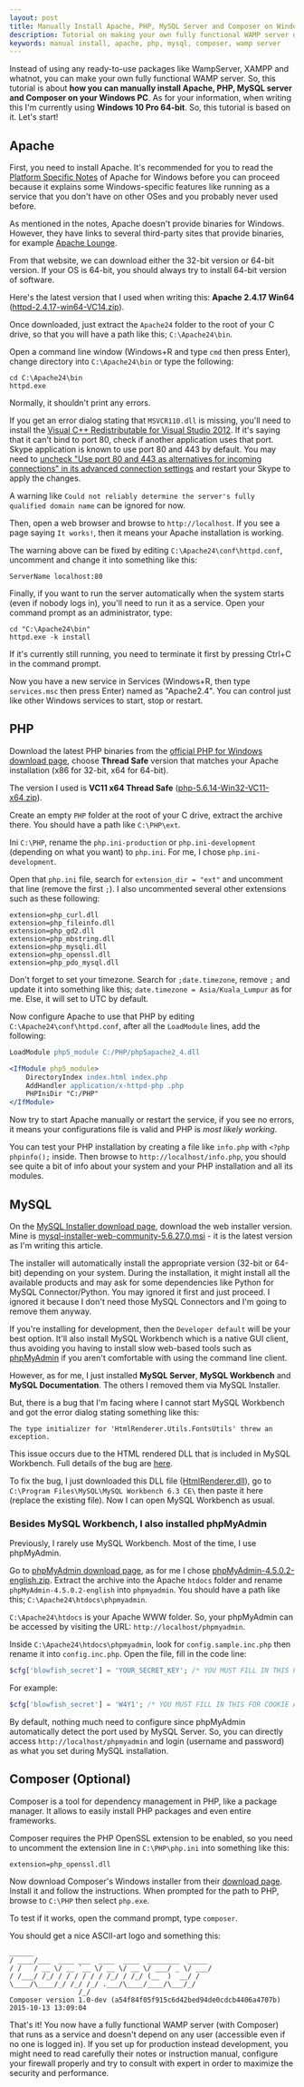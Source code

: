 ```yaml
---
layout: post
title: Manually Install Apache, PHP, MySQL Server and Composer on Windows
description: Tutorial on making your own fully functional WAMP server on Windows.
keywords: manual install, apache, php, mysql, composer, wamp server
---
```


Instead of using any ready-to-use packages like WampServer, XAMPP and whatnot, you can make your own fully functional WAMP server. So, this tutorial is about **how you can manually install Apache, PHP, MySQL server and Composer on your Windows PC**. As for your information, when writing this I'm currently using **Windows 10 Pro 64-bit**. So, this tutorial is based on it. Let's start!

## Apache

First, you need to install Apache. It's recommended for you to read the [Platform Specific Notes](http://httpd.apache.org/docs/current/platform/windows.html) of Apache for Windows before you can proceed because it explains some Windows-specific features like running as a service that you don't have on other OSes and you probably never used before.

As mentioned in the notes, Apache doesn't provide binaries for Windows. However, they have links to several third-party sites that provide binaries, for example [Apache Lounge](http://www.apachelounge.com/download/).

From that website, we can download either the 32-bit version or 64-bit version. If your OS is 64-bit, you should always try to install 64-bit version of software.

Here's the latest version that I used when writing this: **Apache 2.4.17 Win64** ([httpd-2.4.17-win64-VC14.zip](http://www.apachelounge.com/download/VC14/binaries/httpd-2.4.17-win64-VC14.zip)).

Once downloaded, just extract the `Apache24` folder to the root of your C drive, so that you will have a path like this; `C:\Apache24\bin`.

Open a command line window (Windows+R and type `cmd` then press Enter), change directory into `C:\Apache24\bin` or type the following:

```
cd C:\Apache24\bin
httpd.exe
```

Normally, it shouldn't print any errors.

If you get an error dialog stating that `MSVCR110.dll` is missing, you'll need to install the [Visual C++ Redistributable for Visual Studio 2012](http://www.microsoft.com/en-us/download/details.aspx?id=30679). If it's saying that it can't bind to port 80, check if another application uses that port. Skype application is known to use port 80 and 443 by default. You may need to [uncheck "Use port 80 and 443 as alternatives for incoming connections" in its advanced connection settings](http://i.stack.imgur.com/WKpiY.png) and restart your Skype to apply the changes.

A warning like `Could not reliably determine the server's fully qualified domain name` can be ignored for now.

Then, open a web browser and browse to `http://localhost`. If you see a page saying `It works!`, then it means your Apache installation is working.

The warning above can be fixed by editing `C:\Apache24\conf\httpd.conf`, uncomment and change it into something like this:

```
ServerName localhost:80
```

Finally, if you want to run the server automatically when the system starts (even if nobody logs in), you'll need to run it as a service. Open your command prompt as an administrator, type:

```
cd "C:\Apache24\bin"
httpd.exe -k install
```

If it's currently still running, you need to terminate it first by pressing Ctrl+C in the command prompt.

Now you have a new service in Services (Windows+R, then type `services.msc` then press Enter) named as "Apache2.4". You can control just like other Windows services to start, stop or restart.

## PHP

Download the latest PHP binaries from the [official PHP for Windows download page](http://windows.php.net/download/), choose **Thread Safe** version that matches your Apache installation (x86 for 32-bit, x64 for 64-bit).

The version I used is **VC11 x64 Thread Safe** ([php-5.6.14-Win32-VC11-x64.zip](http://windows.php.net/downloads/releases/php-5.6.14-Win32-VC11-x64.zip)).

Create an empty `PHP` folder at the root of your C drive, extract the archive there. You should have a path like `C:\PHP\ext`.

Ini `C:\PHP`, rename the `php.ini-production` or `php.ini-development` (depending on what you want) to `php.ini`. For me, I chose `php.ini-development`.

Open that `php.ini` file, search for `extension_dir = "ext"` and uncomment that line (remove the first `;`). I also uncommented several other extensions such as these following:

```
extension=php_curl.dll
extension=php_fileinfo.dll
extension=php_gd2.dll
extension=php_mbstring.dll
extension=php_mysqli.dll
extension=php_openssl.dll
extension=php_pdo_mysql.dll
```

Don't forget to set your timezone. Search for `;date.timezone`, remove `;` and update it into something like this; `date.timezone = Asia/Kuala_Lumpur` as for me. Else, it will set to UTC by default.

Now configure Apache to use that PHP by editing `C:\Apache24\conf\httpd.conf`, after all the `LoadModule` lines, add the following:

```apache
LoadModule php5_module C:/PHP/php5apache2_4.dll

<IfModule php5_module>
    DirectoryIndex index.html index.php
    AddHandler application/x-httpd-php .php
    PHPIniDir "C:/PHP"
</IfModule>
```

Now try to start Apache manually or restart the service, if you see no errors, it means your configurations file is valid and PHP is _most likely working_.

You can test your PHP installation by creating a file like `info.php` with `<?php phpinfo();` inside. Then browse to `http://localhost/info.php`, you should see quite a bit of info about your system and your PHP installation and all its modules.

## MySQL

On the [MySQL Installer download page](http://dev.mysql.com/downloads/installer/), download the web installer version. Mine is [mysql-installer-web-community-5.6.27.0.msi](http://dev.mysql.com/downloads/file.php?id=459309) - it is the latest version as I'm writing this article.

The installer will automatically install the appropriate version (32-bit or 64-bit) depending on your system. During the installation, it might install all the available products and may ask for some dependencies like Python for MySQL Connector/Python. You may ignored it first and just proceed. I ignored it because I don't need those MySQL Connectors and I'm going to remove them anyway.

If you're installing for development, then the `Developer default` will be your best option. It'll also install MySQL Workbench which is a native GUI client, thus avoiding you having to install slow web-based tools such as [phpMyAdmin](https://www.phpmyadmin.net/) if you aren't comfortable with using the command line client.

However, as for me, I just installed **MySQL Server**, **MySQL Workbench** and **MySQL Documentation**. The others I removed them via MySQL Installer.

But, there is a bug that I'm facing where I cannot start MySQL Workbench and got the error dialog stating something like this:

```
The type initializer for 'HtmlRenderer.Utils.FontsUtils' threw an exception.
```

This issue occurs due to the HTML rendered DLL that is included in MySQL Workbench. Full details of the bug are [here](https://bugs.mysql.com/bug.php?id=75673).

To fix the bug, I just downloaded this DLL file ([HtmlRenderer.dll](https://bugs.mysql.com/file.php?id=22868&bug_id=75673)), go to `C:\Program Files\MySQL\MySQL Workbench 6.3 CE\` then paste it here (replace the existing file). Now I can open MySQL Workbench as usual.

### Besides MySQL Workbench, I also installed phpMyAdmin

Previously, I rarely use MySQL Workbench. Most of the time, I use phpMyAdmin.

Go to [phpMyAdmin download page](https://www.phpmyadmin.net/downloads/), as for me I chose [phpMyAdmin-4.5.0.2-english.zip](https://files.phpmyadmin.net/phpMyAdmin/4.5.0.2/phpMyAdmin-4.5.0.2-english.zip). Extract the archive into the Apache `htdocs` folder and rename `phpMyAdmin-4.5.0.2-english` into `phpmyadmin`. You should have a path like this; `C:\Apache24\htdocs\phpmyadmin`.

`C:\Apache24\htdocs` is your Apache WWW folder. So, your phpMyAdmin can be accessed by visiting the URL: `http://localhost/phpmyadmin`.

Inside `C:\Apache24\htdocs\phpmyadmin`, look for `config.sample.inc.php` then rename it into `config.inc.php`. Open the file, fill in the code line:

```php
$cfg['blowfish_secret'] = 'YOUR_SECRET_KEY'; /* YOU MUST FILL IN THIS FOR COOKIE AUTH! */
```

For example:

```php
$cfg['blowfish_secret'] = 'W4Y1'; /* YOU MUST FILL IN THIS FOR COOKIE AUTH! */
```

By default, nothing much need to configure since phpMyAdmin automatically detect the port used by MySQL Server. So, you can directly access `http://localhost/phpmyadmin` and login (username and password) as what you set during MySQL installation.

## Composer (Optional)

Composer is a tool for dependency management in PHP, like a package manager. It allows to easily install PHP packages and even entire frameworks.

Composer requires the PHP OpenSSL extension to be enabled, so you need to uncomment the extension line in `C:\PHP\php.ini` into something like this:

```
extension=php_openssl.dll
```

Now download Composer's Windows installer from their [download page](https://getcomposer.org/download/). Install it and follow the instructions. When prompted for the path to PHP, browse to `C:\PHP` then select `php.exe`.

To test if it works, open the command prompt, type `composer`.

You should get a nice ASCII-art logo and something this:

```
______
/ ____/___  ____ ___  ____  ____  ________  _____
/ /   / __ \/ __ `__ \/ __ \/ __ \/ ___/ _ \/ ___/
/ /___/ /_/ / / / / / / /_/ / /_/ (__  )  __/ /
\____/\____/_/ /_/ /_/ .___/\____/____/\___/_/
                 /_/
Composer version 1.0-dev (a54f84f05f915c6d42bed94de0cdcb4406a4707b) 2015-10-13 13:09:04
```

That's it! You now have a fully functional WAMP server (with Composer) that runs as a service and doesn't depend on any user (accessible even if no one is logged in). If you set up for production instead development, you might need to read carefully their notes or instruction manual, configure your firewall properly and try to consult with expert in order to maximize the security and performance.
